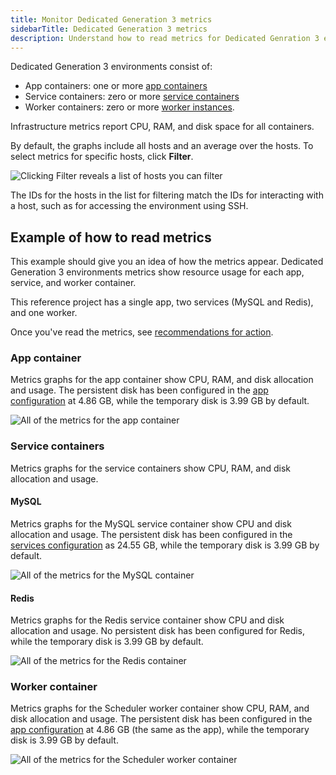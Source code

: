 ```yaml
---
title: Monitor Dedicated Generation 3 metrics
sidebarTitle: Dedicated Generation 3 metrics
description: Understand how to read metrics for Dedicated Genration 3 environments.
---
```


Dedicated Generation 3 environments consist of:

* App containers: one or more [app containers](../../create-apps/_index.md)
* Service containers: zero or more [service containers](../../add-services/_index.md)
* Worker containers: zero or more [worker instances](../../create-apps/app-reference.md#workers).

Infrastructure metrics report CPU, RAM, and disk space for all containers.

By default, the graphs include all hosts and an average over the hosts.
To select metrics for specific hosts, click **Filter**.

![Clicking Filter reveals a list of hosts you can filter](/images/metrics/filtering-gen3.png "0.4")

The IDs for the hosts in the list for filtering match the IDs for interacting with a host,
such as for accessing the environment using SSH.

## Example of how to read metrics

This example should give you an idea of how the metrics appear.
Dedicated Generation 3 environments metrics show resource usage for each app, service, and worker container.

This reference project has a single app, two services (MySQL and Redis), and one worker.

Once you've read the metrics, see [recommendations for action](./_index.md#dedicated-generation-3-environments).

### App container

Metrics graphs for the app container show CPU, RAM, and disk allocation and usage.
The persistent disk has been configured in the [app configuration](../../create-apps/app-reference.md#top-level-properties)
at 4.86&nbsp;GB, while the temporary disk is 3.99&nbsp;GB by default.

![All of the metrics for the app container](/images/metrics/app-container-gen3.png)

### Service containers

Metrics graphs for the service containers show CPU, RAM, and disk allocation and usage.

#### MySQL

Metrics graphs for the MySQL service container show CPU and disk allocation and usage.
The persistent disk has been configured in the [services configuration](../../add-services/_index.md)
as 24.55&nbsp;GB, while the temporary disk is 3.99&nbsp;GB by default.

![All of the metrics for the MySQL container](/images/metrics/mysql-container-gen3.png)

#### Redis

Metrics graphs for the Redis service container show CPU and disk allocation and usage.
No persistent disk has been configured for Redis,
while the temporary disk is 3.99&nbsp;GB by default.

![All of the metrics for the Redis container](/images/metrics/redis-container-gen3.png)

### Worker container

Metrics graphs for the Scheduler worker container show CPU, RAM, and disk allocation and usage.
The persistent disk has been configured in the [app configuration](../../create-apps/app-reference.md#top-level-properties)
at 4.86&nbsp;GB (the same as the app), while the temporary disk is 3.99&nbsp;GB by default.

![All of the metrics for the Scheduler worker container](/images/metrics/schedule-worker-container-gen3.png)
